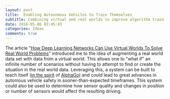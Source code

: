 ```yaml
---
layout: post
title:  Enabling Autonomous Vehicles to Train Themselves
subtitle: Combining virtual and real worlds to improve algorithm training
date: 2016-05-06 03:45:43
categories: Ideas
comments: true
---
```

The article "[How Deep Learning Networks Can Use Virtual Worlds To Solve Real World Problems](http://www.forbes.com/sites/kevinmurnane/2016/05/05/how-deep-learning-networks-can-use-virtual-worlds-to-solve-real-world-problems/)" introduced me to the idea of augmenting a real world data set with data from a virtual world. This allows one to "what if" an infinite number of scenarios without having to attempt to find or create the situation in the real world data. Leveraging this, a system can be built to teach itself ([in the spirit](http://www.theverge.com/2016/3/9/11185030/google-deepmind-alphago-go-artificial-intelligence-impact) of [AlphaGo](https://deepmind.com/alpha-go)) and could lead to great advances in automous vehicle safety in sooner-than-expected timeframes. This system could also be used to determine how sensor quality and changes in position or number of sensors would affect the resulting driving.

